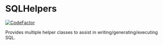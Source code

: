 # SQLHelpers

[![CodeFactor](https://www.codefactor.io/repository/github/naquino14/sqlhelpers/badge)](https://www.codefactor.io/repository/github/naquino14/sqlhelpers)

Provides multiple helper classes to assist in writing/generating/executing SQL.
